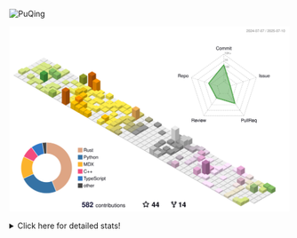 ![PuQing](https://user-images.githubusercontent.com/27223114/171565019-9a56fae6-b08b-421f-99db-7e830da42371.png)

![](./profile-3d-contrib/profile-season-animate.svg)

<details>
<summary>Click here for detailed stats!</summary>

<!--START_SECTION:waka-->
![Lines of code](https://img.shields.io/badge/From%20Hello%20World%20I%27ve%20Written-2.3%20million%20lines%20of%20code-blue)

**🐱 My GitHub Data** 

> 📦 449.0 kB Used in GitHub's Storage 
 > 
> 🏆 253 Contributions in the Year 2025
 > 
> 🚫 Not Opted to Hire
 > 
> 📜 40 Public Repositories 
 > 
> 🔑 34 Private Repositories 
 > 
**I'm an Early 🐤** 

```text
🌞 Morning                843 commits         ██░░░░░░░░░░░░░░░░░░░░░░░   09.87 % 
🌆 Daytime                3674 commits        ███████████░░░░░░░░░░░░░░   43.01 % 
🌃 Evening                1942 commits        ██████░░░░░░░░░░░░░░░░░░░   22.73 % 
🌙 Night                  2084 commits        ██████░░░░░░░░░░░░░░░░░░░   24.39 % 
```


📊 **This Week I Spent My Time On** 

```text
💬 Programming Languages: 
Surfing                  15 hrs 1 min        ██████████░░░░░░░░░░░░░░░   38.00 % 
Chat                     9 hrs 2 mins        ██████░░░░░░░░░░░░░░░░░░░   22.86 % 
Swift                    6 hrs 17 mins       ████░░░░░░░░░░░░░░░░░░░░░   15.92 % 
Python                   5 hrs 8 mins        ███░░░░░░░░░░░░░░░░░░░░░░   13.00 % 
ShellSession             1 hr 23 mins        █░░░░░░░░░░░░░░░░░░░░░░░░   03.53 % 

🔥 Editors: 
Arc                      15 hrs 1 min        ██████████░░░░░░░░░░░░░░░   38.00 % 
WeChat                   8 hrs 12 mins       █████░░░░░░░░░░░░░░░░░░░░   20.76 % 
VS Code                  6 hrs 52 mins       ████░░░░░░░░░░░░░░░░░░░░░   17.37 % 
Xcode                    6 hrs 27 mins       ████░░░░░░░░░░░░░░░░░░░░░   16.35 % 
Ghostty                  1 hr 31 mins        █░░░░░░░░░░░░░░░░░░░░░░░░   03.87 % 

💻 Operating System: 
Mac                      32 hrs 50 mins      █████████████████████░░░░   83.06 % 
WSL                      4 hrs 45 mins       ███░░░░░░░░░░░░░░░░░░░░░░   12.03 % 
Linux                    1 hr 56 mins        █░░░░░░░░░░░░░░░░░░░░░░░░   04.91 % 
```


<!--END_SECTION:waka-->
</details>

